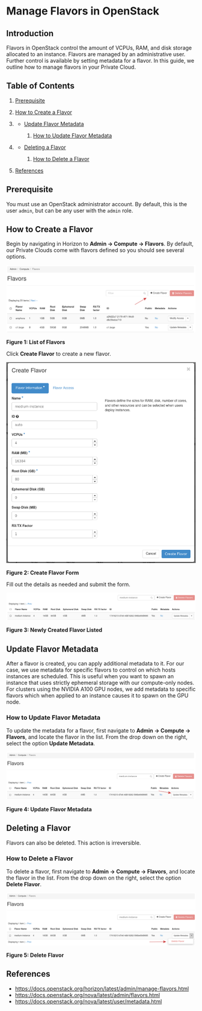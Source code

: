 # Manage Flavors in OpenStack

## Introduction

Flavors in OpenStack control the amount of VCPUs, RAM, and disk storage
allocated to an instance. Flavors are managed by an administrative user.
Further control is available by setting metadata for a flavor. In this
guide, we outline how to manage flavors in your Private Cloud.

## Table of Contents

1. [Prerequisite](manage-flavors#prerequisite)

2. [How to Create a
    Flavor](manage-flavors#how-to-create-a-flavor)

3. - [Update Flavor
        Metadata](manage-flavors#update-flavor-metadata)

        1. [How to Update Flavor
            Metadata](manage-flavors#how-to-update-flavor-metadata)

4. - [Deleting a
        Flavor](manage-flavors#deleting-a-flavor)

        1. [How to Delete a
            Flavor](manage-flavors#how-to-delete-a-flavor)

5. [References](manage-flavors#references)

## Prerequisite

You must use an OpenStack administrator account. By default, this is the
user `admin`, but can be any user with the `admin` role.

## How to Create a Flavor

Begin by navigating in Horizon to **Admin -\> Compute -\> Flavors**. By
default, our Private Clouds come with flavors defined so you should see
several options.

![image](images/flavor-list.png)

**Figure 1: List of Flavors**

Click **Create Flavor** to create a new flavor.

![image](images/flavor-create.png)

**Figure 2: Create Flavor Form**

Fill out the details as needed and submit the form.

![image](images/newly-created-flavor-list.png)

**Figure 3: Newly Created Flavor Listed**

## Update Flavor Metadata

After a flavor is created, you can apply additional metadata to it. For
our case, we use metadata for specific flavors to control on which hosts
instances are scheduled. This is useful when you want to spawn an
instance that uses strictly ephemeral storage with our compute-only
nodes. For clusters using the NVIDIA A100 GPU nodes, we add metadata to
specific flavors which when applied to an instance causes it to spawn on
the GPU node.

### How to Update Flavor Metadata

To update the metadata for a flavor, first navigate to **Admin -\>
Compute -\> Flavors**, and locate the flavor in the list. From the drop
down on the right, select the option **Update Metadata**.

![image](images/flavor-update-metadata.png)

**Figure 4: Update Flavor Metadata**

## Deleting a Flavor

Flavors can also be deleted. This action is irreversible.

### How to Delete a Flavor

To delete a flavor, first navigate to **Admin -\> Compute -\> Flavors**,
and locate the flavor in the list. From the drop down on the right,
select the option **Delete Flavor**.

![image](images/delete-flavor.png)

**Figure 5: Delete Flavor**

## References

- <https://docs.openstack.org/horizon/latest/admin/manage-flavors.html>
- <https://docs.openstack.org/nova/latest/admin/flavors.html>
- <https://docs.openstack.org/nova/latest/user/metadata.html>
